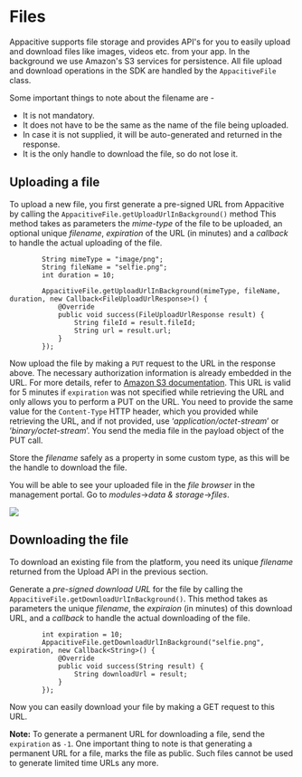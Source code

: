 # Files

Appacitive supports file storage and provides API's for you to easily upload and download files like images, videos etc. from your app. In the background we use Amazon's S3 services for persistence. All file upload and download operations in the SDK are handled by the `AppacitiveFile` class.

Some important things to note about the filename are -

- It is not mandatory.
- It does not have to be the same as the name of the file being uploaded.
- In case it is not supplied, it will be auto-generated and returned in the response.
- It is the only handle to download the file, so do not lose it.

## Uploading a file

To upload a new file, you first generate a pre-signed URL from Appacitive by calling the `AppacitiveFile.getUploadUrlInBackground()` method 
This method takes as parameters the *mime-type* of the file to be uploaded, an optional unique *filename*, *expiration* of the URL (in minutes) and a *callback* to handle the actual uploading of the file.

```
        String mimeType = "image/png";
        String fileName = "selfie.png";
        int duration = 10;

        AppacitiveFile.getUploadUrlInBackground(mimeType, fileName, duration, new Callback<FileUploadUrlResponse>() {
            @Override
            public void success(FileUploadUrlResponse result) {
                String fileId = result.fileId;
                String url = result.url;              
            }
        });
```

Now upload the file by making a `PUT` request to the URL in the response above. The necessary authorization information is already embedded in the URL. For more details, refer to [Amazon S3 documentation](http://aws.amazon.com/documentation/s3/). This URL is valid for 5 minutes if `expiration` was not specified while retrieving the URL and only allows you to perform a PUT on the URL. You need to provide the same value for the `Content-Type` HTTP header, which you provided while retrieving the URL, and if not provided, use ‘*application/octet-stream*’ or ‘*binary/octet-stream*’. You send the media file in the payload object of the PUT call.

Store the *filename* safely as a property in some custom type, as this will be the handle to download the file.

You will be able to see your uploaded file in the *file browser* in the management portal. Go to *modules*->*data & storage*->*files*.

![](http://cdn.appacitive.com/devcenter/android/files-1.png)

## Downloading the file

To download an existing file from the platform, you need its unique *filename* returned from the Upload API in the previous section.

Generate a *pre-signed download URL* for the file by calling the `AppacitiveFile.getDownloadUrlInBackground()`. This method takes as parameters the unique *filename*, the *expiraion* (in minutes) of this download URL, and a *callback* to handle the actual downloading of the file.

```
        int expiration = 10;
        AppacitiveFile.getDownloadUrlInBackground("selfie.png", expiration, new Callback<String>() {
            @Override
            public void success(String result) {
                String downloadUrl = result;                
            }
        });
```

Now you can easily download your file by making a GET request to this URL. 

**Note:** To generate a permanent URL for downloading a file, send the `expiration` as `-1`. One important thing to note is that generating a permanent URL for a file, marks the file as public. Such files cannot be used to generate limited time URLs any more.
